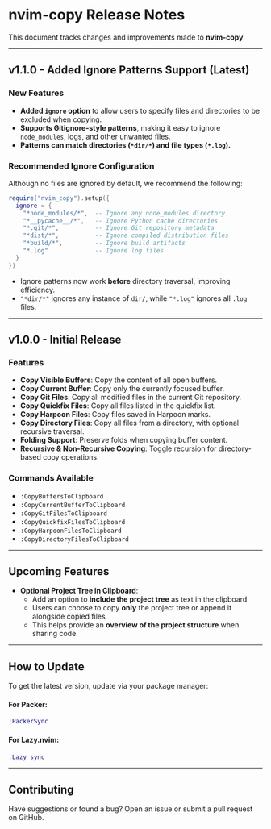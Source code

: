 # nvim-copy Release Notes

This document tracks changes and improvements made to **nvim-copy**.

---

## **v1.1.0 - Added Ignore Patterns Support** (Latest)

### **New Features**

- **Added `ignore` option** to allow users to specify files and directories to be excluded when copying.
- **Supports Gitignore-style patterns**, making it easy to ignore `node_modules`, logs, and other unwanted files.
- **Patterns can match directories (`*dir/*`) and file types (`*.log`).**

### **Recommended Ignore Configuration**

Although no files are ignored by default, we recommend the following:

```lua
require("nvim_copy").setup({
  ignore = {
    "*node_modules/*",  -- Ignore any node_modules directory
    "*__pycache__/*",   -- Ignore Python cache directories
    "*.git/*",          -- Ignore Git repository metadata
    "*dist/*",          -- Ignore compiled distribution files
    "*build/*",         -- Ignore build artifacts
    "*.log"             -- Ignore log files
  }
})
```

- Ignore patterns now work **before** directory traversal, improving efficiency.
- `"*dir/*"` ignores any instance of `dir/`, while `"*.log"` ignores all `.log` files.

---

## **v1.0.0 - Initial Release**

### **Features**

- **Copy Visible Buffers**: Copy the content of all open buffers.
- **Copy Current Buffer**: Copy only the currently focused buffer.
- **Copy Git Files**: Copy all modified files in the current Git repository.
- **Copy Quickfix Files**: Copy all files listed in the quickfix list.
- **Copy Harpoon Files**: Copy files saved in Harpoon marks.
- **Copy Directory Files**: Copy all files from a directory, with optional recursive traversal.
- **Folding Support**: Preserve folds when copying buffer content.
- **Recursive & Non-Recursive Copying**: Toggle recursion for directory-based copy operations.

### **Commands Available**

- `:CopyBuffersToClipboard`
- `:CopyCurrentBufferToClipboard`
- `:CopyGitFilesToClipboard`
- `:CopyQuickfixFilesToClipboard`
- `:CopyHarpoonFilesToClipboard`
- `:CopyDirectoryFilesToClipboard`

---

## **Upcoming Features**

- **Optional Project Tree in Clipboard**:
  - Add an option to **include the project tree** as text in the clipboard.
  - Users can choose to copy **only** the project tree or append it alongside copied files.
  - This helps provide an **overview of the project structure** when sharing code.

---

## **How to Update**

To get the latest version, update via your package manager:

#### **For Packer:**

```lua
:PackerSync
```

#### **For Lazy.nvim:**

```lua
:Lazy sync
```

---

## **Contributing**

Have suggestions or found a bug? Open an issue or submit a pull request on GitHub.
